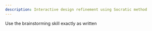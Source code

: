 ```yaml
---
description: Interactive design refinement using Socratic method
---
```


Use the brainstorming skill exactly as written
